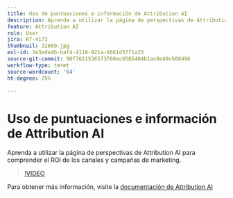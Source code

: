 ```yaml
---
title: Uso de puntuaciones e información de Attribution AI
description: Aprenda a utilizar la página de perspectivas de Attribution AI para comprender el ROI de los canales y campañas de marketing
feature: Attribution AI
role: User
jira: KT-4173
thumbnail: 32669.jpg
exl-id: 3e3ede4b-baf4-4118-921a-6661d37f1a33
source-git-commit: 90f7621536573f60ac6585404b1ac0e49cb08496
workflow-type: tm+mt
source-wordcount: '64'
ht-degree: 75%

---
```


# Uso de puntuaciones e información de Attribution AI

Aprenda a utilizar la página de perspectivas de Attribution AI para comprender el ROI de los canales y campañas de marketing.

>[!VIDEO](https://video.tv.adobe.com/v/32669?quality=12&learn=on)

Para obtener más información, visite la [documentación de Attribution AI](https://experienceleague.adobe.com/docs/experience-platform/intelligent-services/attribution-ai/overview.html)
